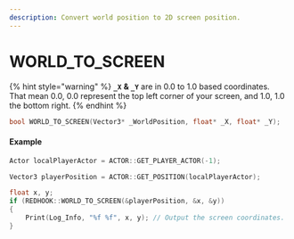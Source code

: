 ```yaml
---
description: Convert world position to 2D screen position.
---
```


# WORLD\_TO\_SCREEN

{% hint style="warning" %}
**`_X`** **& `_Y`** are in 0.0 to 1.0 based coordinates.\
That mean 0.0, 0.0 represent the top left corner of your screen, and 1.0, 1.0 the bottom right.
{% endhint %}

```cpp
bool WORLD_TO_SCREEN(Vector3* _WorldPosition, float* _X, float* _Y);
```

#### Example

```cpp
Actor localPlayerActor = ACTOR::GET_PLAYER_ACTOR(-1);

Vector3 playerPosition = ACTOR::GET_POSITION(localPlayerActor);

float x, y;
if (REDHOOK::WORLD_TO_SCREEN(&playerPosition, &x, &y))
{
    Print(Log_Info, "%f %f", x, y); // Output the screen coordinates.
}
```
